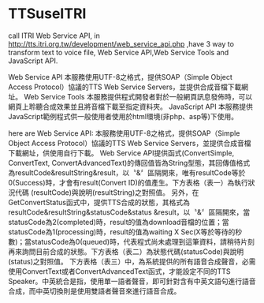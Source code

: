 # TTSuseITRI
call ITRI Web Service API, in http://tts.itri.org.tw/development/web_service_api.php ,have 3 way to transform text to voice file, Web Service API,Web Service Tools and JavaScript API.

Web Service API
本服務使用UTF-8之格式，提供SOAP（Simple Object Access Protocol）協議的TTS Web Service Servers，並提供合成音檔下載網址。
Web Service Tools
本服務提供程式開發者對於一般網頁訊息發佈時，可以網頁上聆聽合成效果並且將音檔下載至指定資料夾。
JavaScript API
本服務提供JavaScript範例程式供一般使用者使用於html環境(非php、asp等)下使用。

here are Web Service API:
本服務使用UTF-8之格式，提供SOAP（Simple Object Access Protocol）協議的TTS Web Service Servers，並提供合成音檔下載網址，供使用自行下載。
Web Service API提供函式(ConvertSimple, ConvertText, ConvertAdvancedText)的傳回值皆為String型態，其回傳值格式為resultCode&resultString&result，以〝&〞區隔開來，唯有resultCode等於0(Success)時，才會有result(Convert ID)的值產生。下方表格（表一）為執行狀況代碼 (resultCode)與說明(resultString)之對照值。
另外，在GetConvertStatus函式中，提供TTS合成的狀態，其格式為 resultCode&resultString&statusCode&status &result，以〝&〞區隔開來，當statusCode為2(completed)時，result的值為download音檔的位置；當statusCode為1(processing)時，result的值為waiting X Sec(X等於等待的秒數)；當statusCode為0(queued)時，代表程式尚未處理到這筆資料，請稍待片刻再來詢問目前合成的狀態。下方表格（表二）為狀態代碼(statusCode)與說明(status)之對照值。
下方表格（表三）中，為系統提供的所有語音合成聲音，必需使用ConvertText或者ConvertAdvancedText函式，才能設定不同的TTS Speaker。中英統合是指，使用單一語者聲音，即可針對含有中英文語句進行語音合成，而中英切換則是使用雙語者聲音來進行語音合成。
